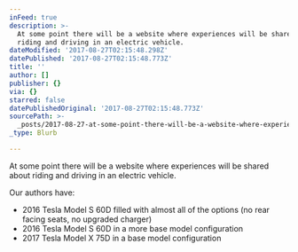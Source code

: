 ```yaml
---
inFeed: true
description: >-
  At some point there will be a website where experiences will be shared about
  riding and driving in an electric vehicle.
dateModified: '2017-08-27T02:15:48.298Z'
datePublished: '2017-08-27T02:15:48.773Z'
title: ''
author: []
publisher: {}
via: {}
starred: false
datePublishedOriginal: '2017-08-27T02:15:48.773Z'
sourcePath: >-
  _posts/2017-08-27-at-some-point-there-will-be-a-website-where-experiences-will.md
_type: Blurb

---
```

At some point there will be a website where experiences will be shared about riding and driving in an electric vehicle.

Our authors have:

* 2016 Tesla Model S 60D filled with almost all of the options (no rear facing seats, no upgraded charger)
* 2016 Tesla Model S 60D in a more base model configuration
* 2017 Tesla Model X 75D in a base model configuration